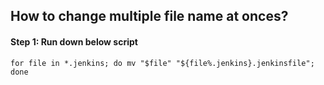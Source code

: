 ## How to change multiple file name at onces?

#### Step 1: Run down below script 
```
for file in *.jenkins; do mv "$file" "${file%.jenkins}.jenkinsfile"; done
```
